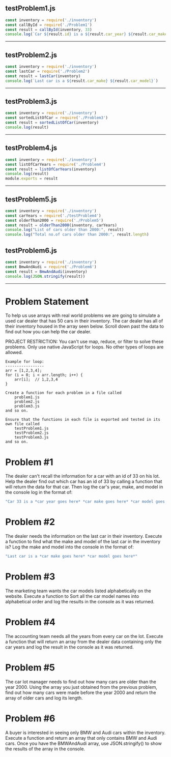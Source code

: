 ## testProblem1.js
```js
const inventory = require('./inventory')
const callById = require('./Problem1')
const result = callById(inventory, 33)
console.log(`Car ${result.id} is a ${result.car_year} ${result.car_make} ${result.car_model}`)
```
---
## testProblem2.js
```js
const inventory = require('./inventory')
const lastCar = require('./Problem2')
const result = lastCar(inventory)
console.log(`Last car is a ${result.car_make} ${result.car_model}`)
```
---
## testProblem3.js
```js
const inventory = require('./inventory')
const sortedListOfCar = require('./Problem3')
const result = sortedListOfCar(inventory)
console.log(result)
```
---
## testProblem4.js
```js
const inventory = require('./inventory')
const listOfCarYears = require('./Problem4')
const result = listOfCarYears(inventory)
console.log(result)
module.exports = result
```
---
## testProblem5.js
```js
const inventory = require('./inventory')
const carYears = require('./testProblem4')
const olderThan2000 = require('./Problem5')
const result = olderThan2000(inventory, carYears)
console.log("List of cars older than 2000:", result)
console.log("Total no.of cars older than 2000:", result.length)
```

## testProblem6.js
```js
const inventory = require('./inventory')
const BmwAndAudi = require('./Problem6')
const result = BmwAndAudi(inventory)
console.log(JSON.stringify(result))
```
---
# Problem Statement
To help us use arrays with real world problems we are going to simulate a used car dealer that has 50 cars in their inventory.
The car dealer has all of their inventory housed in the array seen below.  Scroll down past the data to find out how you can help the car dealer.

PROJECT RESTRICTION: You can't use map, reduce, or filter to solve these problems.  Only use native JavaScript for loops. No other types of loops are allowed.

    Example for loop:
    -----------------
    arr = [1,2,3,4];
    for (i = 0; i < arr.length; i++) {
        arr[i];  // 1,2,3,4
    }

    Create a function for each problem in a file called
        problem1.js
        problem2.js
        problem3.js
    and so on.
    
    Ensure that the functions in each file is exported and tested in its own file called
        testProblem1.js
        testProblem2.js
        testProblem3.js
    and so on.


# Problem #1 
The dealer can't recall the information for a car with an id of 33 on his lot. Help the dealer find out which car has an id of 33 by calling a function that will return the data for that car. Then log the car's year, make, and model in the console log in the format of: 
```bash 
"Car 33 is a *car year goes here* *car make goes here* *car model goes here*"
```

# Problem #2 
The dealer needs the information on the last car in their inventory. Execute a function to find what the make and model of the last car in the inventory is?  Log the make and model into the console in the format of: 
```bash
"Last car is a *car make goes here* *car model goes here*"
```

# Problem #3 
The marketing team wants the car models listed alphabetically on the website. Execute a function to Sort all the car model names into alphabetical order and log the results in the console as it was returned.

# Problem #4 
The accounting team needs all the years from every car on the lot. Execute a function that will return an array from the dealer data containing only the car years and log the result in the console as it was returned.

# Problem #5 
The car lot manager needs to find out how many cars are older than the year 2000. Using the array you just obtained from the previous problem, find out how many cars were made before the year 2000 and return the array of older cars and log its length.

# Problem #6
A buyer is interested in seeing only BMW and Audi cars within the inventory.  Execute a function and return an array that only contains BMW and Audi cars.  Once you have the BMWAndAudi array, use JSON.stringify() to show the results of the array in the console.
